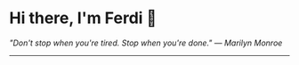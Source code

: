 <h1>Hi there, I'm Ferdi 👋</h1>

<p><em>
  "Don't stop when you're tired. Stop when you're done." — Marilyn Monroe
</em></p>

---
